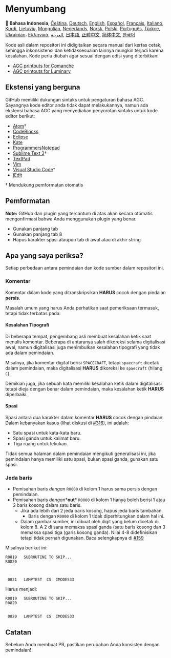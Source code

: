 # Menyumbang

🎌
**Bahasa Indonesia**,
[Čeština][CZ],
[Deutsch][DE],
[English][EN],
[Español][ES],
[Français][FR],
[Italiano][IT],
[Kurdi][KU],
[Lietuvių][LT],
[Mongolian][MN],
[Nederlands][NL],
[Norsk][NO],
[Polski][PL],
[Português][PT_BR],
[Türkçe][TR],
[Ukrainian][UA]،
[Ελληνικά][GR],
[العربية][AR],
[日本語][JA],
[正體中文][ZH_TW],
[简体中文][ZH_CN],
[한국어][KO_KR]

[AR]:CONTRIBUTING.ar.md
[CZ]:CONTRIBUTING.cz.md
[DE]:CONTRIBUTING.de.md
[EN]:CONTRIBUTING.md
[ES]:CONTRIBUTING.es.md
[FR]:CONTRIBUTING.fr.md
[GR]:CONTRIBUTING.gr.md
[ID]:CONTRIBUTING.id.md
[IT]:CONTRIBUTING.it.md
[JA]:CONTRIBUTING.ja.md
[KO_KR]:CONTRIBUTING.ko_kr.md
[KU]:CONTRIBUTING.ku.md
[LT]:CONTRIBUTING.lt.md
[MN]:CONTRIBUTING.mn.md
[NL]:CONTRIBUTING.nl.md
[NO]:CONTRIBUTING.no.md
[PL]:CONTRIBUTING.pl.md
[PT_BR]:CONTRIBUTING.pt_br.md
[TR]:CONTRIBUTING.tr.md
[UA]:CONTRIBUTING.ua.md
[ZH_CN]:CONTRIBUTING.zh_cn.md
[ZH_TW]:CONTRIBUTING.zh_tw.md

Kode asli dalam repositori ini didigitalkan secara manual dari kertas cetak, sehingga inkonsistensi dan ketidaksesuaian lainnya mungkin terjadi karena kesalahan. Kode perlu diubah agar sesuai dengan edisi yang diterbitkan:

- [AGC printouts for Comanche][8]
- [AGC printouts for Luminary][9]

## Ekstensi yang berguna

GitHub memiliki dukungan sintaks untuk pengaturan bahasa AGC. Sayangnya kode editor anda tidak dapat melakukannya, namun ada ekstensi bahasa AGC yang menyediakan penyorotan sintaks untuk kode editor berikut:

- [Atom][Atom]†
- [CodeBlocks][CodeBlocks]
- [Eclipse][Eclipse]
- [Kate][Kate]
- [ProgrammersNotepad][ProgrammersNotepad]
- [Sublime Text 3][Sublime Text]†
- [TextPad][TextPad]
- [Vim][Vim]
- [Visual Studio Code][VisualStudioCode]†
- [jEdit][jEdit]

† Mendukung pemformatan otomatis

[Atom]:https://github.com/Alhadis/language-agc
[CodeBlocks]:https://github.com/virtualagc/virtualagc/tree/master/Contributed/SyntaxHighlight/CodeBlocks
[Eclipse]:https://github.com/virtualagc/virtualagc/tree/master/Contributed/SyntaxHighlight/Eclipse
[Kate]:https://github.com/virtualagc/virtualagc/tree/master/Contributed/SyntaxHighlight/Kate
[ProgrammersNotepad]:https://github.com/virtualagc/virtualagc/tree/master/Contributed/SyntaxHighlight/ProgrammersNotepad
[Sublime Text]:https://github.com/jimlawton/AGC-Assembly
[TextPad]:https://github.com/virtualagc/virtualagc/tree/master/Contributed/SyntaxHighlight/TextPad
[Vim]:https://github.com/wsdjeg/vim-assembly
[VisualStudioCode]:https://github.com/wopian/agc-assembly
[jEdit]:https://github.com/virtualagc/virtualagc/tree/master/Contributed/SyntaxHighlight/jEdit

## Pemformatan

**Note:** GitHub dan plugin yang tercantum di atas akan secara otomatis mengonfirmasi bahwa Anda menggunakan plugin yang benar.

- Gunakan panjang tab
- Gunakan panjang tab 8
- Hapus karakter spasi ataupun tab di awal atau di akhir string

## Apa yang saya periksa?

Setiap perbedaan antara pemindaian dan kode sumber dalam repositori ini.

### Komentar

Komentar dalam kode yang ditranskripsikan **HARUS** cocok dengan pindaian **persis**.

Masalah umum yang harus Anda perhatikan saat pemeriksaan termasuk, tetapi tidak terbatas pada:

#### Kesalahan Tipografi

Di beberapa tempat, pengembang asli membuat kesalahan ketik saat menulis komentar. Beberapa di antaranya salah dikoreksi selama digitalisasi awal, namun digitalisasi juga menimbulkan kesalahan tipografi yang tidak ada dalam pemindaian.

Misalnya, jika komentar digital berisi `SPACECRAFT`, tetapi `spaecraft` dicetak dalam pemindaian, maka digitalisasi **HARUS** dikoreksi ke `spaecraft` (hilang `C`).

Demikian juga, jika sebuah kata memiliki kesalahan ketik dalam digitalisasi tetapi dieja dengan benar dalam pemindaian, maka kesalahan ketik **HARUS** diperbaiki.

#### Spasi

Spasi antara dua karakter dalam komentar **HARUS** cocok dengan pindaian. Dalam kebanyakan kasus (lihat diskusi di [#316][10]), ini adalah:

- Satu spasi untuk kata-kata baru.
- Spasi ganda untuk kalimat baru.
- Tiga ruang untuk lekukan.

Tidak semua halaman dalam pemindaian mengikuti generalisasi ini, jika pemindaian hanya memiliki satu spasi, bukan spasi ganda, gunakan satu spasi.

### Jeda baris

- Pemisahan baris *dengan* `R0000` di kolom 1 harus sama persis dengan pemindaian.
- Pemisahan baris *dengan**__out__* `R0000` di kolom 1 hanya boleh berisi 1 atau 2 baris kosong dalam satu baris.
  - Jika ada lebih dari 2 jeda baris kosong, hapus jeda baris tambahan.
    - Baris dengan `R0000` di kolom 1 tidak diperhitungkan dalam hal ini.
  - Dalam gambar sumber, ini dibuat oleh digit yang belum dicetak di kolom 8. A 2 di sana memaksa spasi ganda (satu baris kosong dan 3 memaksa spasi tiga (garis kosong ganda). Nilai 4-8 didefinisikan tetapi tidak pernah digunakan. Baca selengkapnya di [#159][7]

Misalnya berikut ini:

```plain
R0819   SUBROUTINE TO SKIP...
R0820



 0821   LAMPTEST  CS  IMODES33
```

Harus menjadi:

```plain
R0819   SUBROUTINE TO SKIP...
R0820


 0820   LAMPTEST  CS  IMODES33
```

## Catatan

Sebelum Anda membuat PR, pastikan perubahan Anda konsisten dengan pemindaian!

[0]:https://github.com/chrislgarry/Apollo-11/pull/new/master
[1]:http://www.ibiblio.org/apollo/ScansForConversion/Luminary099/
[2]:http://www.ibiblio.org/apollo/ScansForConversion/Comanche055/
[6]:https://github.com/wopian/agc-assembly#user-settings
[7]:https://github.com/chrislgarry/Apollo-11/issues/159
[8]:http://www.ibiblio.org/apollo/ScansForConversion/Comanche055/
[9]:http://www.ibiblio.org/apollo/ScansForConversion/Luminary099/
[10]:https://github.com/chrislgarry/Apollo-11/pull/316#pullrequestreview-102892741
